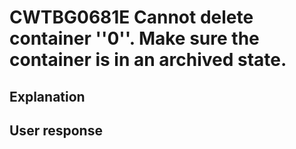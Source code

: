 # CWTBG0681E Cannot delete container ''0''. Make sure the container is in an archived state.

## Explanation

## User response
